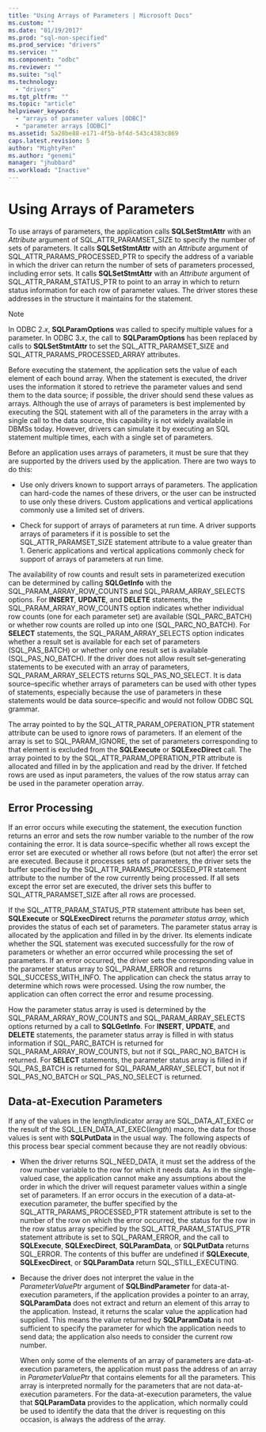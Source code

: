 ```yaml
---
title: "Using Arrays of Parameters | Microsoft Docs"
ms.custom: ""
ms.date: "01/19/2017"
ms.prod: "sql-non-specified"
ms.prod_service: "drivers"
ms.service: ""
ms.component: "odbc"
ms.reviewer: ""
ms.suite: "sql"
ms.technology: 
  - "drivers"
ms.tgt_pltfrm: ""
ms.topic: "article"
helpviewer_keywords: 
  - "arrays of parameter values [ODBC]"
  - "parameter arrays [ODBC]"
ms.assetid: 5a28be88-e171-4f5b-bf4d-543c4383c869
caps.latest.revision: 5
author: "MightyPen"
ms.author: "genemi"
manager: "jhubbard"
ms.workload: "Inactive"
---
```

# Using Arrays of Parameters
To use arrays of parameters, the application calls **SQLSetStmtAttr** with an *Attribute* argument of SQL_ATTR_PARAMSET_SIZE to specify the number of sets of parameters. It calls **SQLSetStmtAttr** with an *Attribute* argument of SQL_ATTR_PARAMS_PROCESSED_PTR to specify the address of a variable in which the driver can return the number of sets of parameters processed, including error sets. It calls **SQLSetStmtAttr** with an *Attribute* argument of SQL_ATTR_PARAM_STATUS_PTR to point to an array in which to return status information for each row of parameter values. The driver stores these addresses in the structure it maintains for the statement.  
  
> [!NOTE]  
>  In ODBC 2.*x*, **SQLParamOptions** was called to specify multiple values for a parameter. In ODBC 3.*x*, the call to **SQLParamOptions** has been replaced by calls to **SQLSetStmtAttr** to set the SQL_ATTR_PARAMSET_SIZE and SQL_ATTR_PARAMS_PROCESSED_ARRAY attributes.  
  
 Before executing the statement, the application sets the value of each element of each bound array. When the statement is executed, the driver uses the information it stored to retrieve the parameter values and send them to the data source; if possible, the driver should send these values as arrays. Although the use of arrays of parameters is best implemented by executing the SQL statement with all of the parameters in the array with a single call to the data source, this capability is not widely available in DBMSs today. However, drivers can simulate it by executing an SQL statement multiple times, each with a single set of parameters.  
  
 Before an application uses arrays of parameters, it must be sure that they are supported by the drivers used by the application. There are two ways to do this:  
  
-   Use only drivers known to support arrays of parameters. The application can hard-code the names of these drivers, or the user can be instructed to use only these drivers. Custom applications and vertical applications commonly use a limited set of drivers.  
  
-   Check for support of arrays of parameters at run time. A driver supports arrays of parameters if it is possible to set the SQL_ATTR_PARAMSET_SIZE statement attribute to a value greater than 1. Generic applications and vertical applications commonly check for support of arrays of parameters at run time.  
  
 The availability of row counts and result sets in parameterized execution can be determined by calling **SQLGetInfo** with the SQL_PARAM_ARRAY_ROW_COUNTS and SQL_PARAM_ARRAY_SELECTS options. For **INSERT**, **UPDATE**, and **DELETE** statements, the SQL_PARAM_ARRAY_ROW_COUNTS option indicates whether individual row counts (one for each parameter set) are available (SQL_PARC_BATCH) or whether row counts are rolled up into one (SQL_PARC_NO_BATCH). For **SELECT** statements, the SQL_PARAM_ARRAY_SELECTS option indicates whether a result set is available for each set of parameters (SQL_PAS_BATCH) or whether only one result set is available (SQL_PAS_NO_BATCH). If the driver does not allow result set–generating statements to be executed with an array of parameters, SQL_PARAM_ARRAY_SELECTS returns SQL_PAS_NO_SELECT. It is data source–specific whether arrays of parameters can be used with other types of statements, especially because the use of parameters in these statements would be data source–specific and would not follow ODBC SQL grammar.  
  
 The array pointed to by the SQL_ATTR_PARAM_OPERATION_PTR statement attribute can be used to ignore rows of parameters. If an element of the array is set to SQL_PARAM_IGNORE, the set of parameters corresponding to that element is excluded from the **SQLExecute** or **SQLExecDirect** call. The array pointed to by the SQL_ATTR_PARAM_OPERATION_PTR attribute is allocated and filled in by the application and read by the driver. If fetched rows are used as input parameters, the values of the row status array can be used in the parameter operation array.  
  
## Error Processing  
 If an error occurs while executing the statement, the execution function returns an error and sets the row number variable to the number of the row containing the error. It is data source–specific whether all rows except the error set are executed or whether all rows before (but not after) the error set are executed. Because it processes sets of parameters, the driver sets the buffer specified by the SQL_ATTR_PARAMS_PROCESSED_PTR statement attribute to the number of the row currently being processed. If all sets except the error set are executed, the driver sets this buffer to SQL_ATTR_PARAMSET_SIZE after all rows are processed.  
  
 If the SQL_ATTR_PARAM_STATUS_PTR statement attribute has been set, **SQLExecute** or **SQLExecDirect** returns the *parameter status array,* which provides the status of each set of parameters. The parameter status array is allocated by the application and filled in by the driver. Its elements indicate whether the SQL statement was executed successfully for the row of parameters or whether an error occurred while processing the set of parameters. If an error occurred, the driver sets the corresponding value in the parameter status array to SQL_PARAM_ERROR and returns SQL_SUCCESS_WITH_INFO. The application can check the status array to determine which rows were processed. Using the row number, the application can often correct the error and resume processing.  
  
 How the parameter status array is used is determined by the SQL_PARAM_ARRAY_ROW_COUNTS and SQL_PARAM_ARRAY_SELECTS options returned by a call to **SQLGetInfo**. For **INSERT**, **UPDATE**, and **DELETE** statements, the parameter status array is filled in with status information if SQL_PARC_BATCH is returned for SQL_PARAM_ARRAY_ROW_COUNTS, but not if SQL_PARC_NO_BATCH is returned. For **SELECT** statements, the parameter status array is filled in if SQL_PAS_BATCH is returned for SQL_PARAM_ARRAY_SELECT, but not if SQL_PAS_NO_BATCH or SQL_PAS_NO_SELECT is returned.  
  
## Data-at-Execution Parameters  
 If any of the values in the length/indicator array are SQL_DATA_AT_EXEC or the result of the SQL_LEN_DATA_AT_EXEC(*length*) macro, the data for those values is sent with **SQLPutData** in the usual way. The following aspects of this process bear special comment because they are not readily obvious:  
  
-   When the driver returns SQL_NEED_DATA, it must set the address of the row number variable to the row for which it needs data. As in the single-valued case, the application cannot make any assumptions about the order in which the driver will request parameter values within a single set of parameters. If an error occurs in the execution of a data-at-execution parameter, the buffer specified by the SQL_ATTR_PARAMS_PROCESSED_PTR statement attribute is set to the number of the row on which the error occurred, the status for the row in the row status array specified by the SQL_ATTR_PARAM_STATUS_PTR statement attribute is set to SQL_PARAM_ERROR, and the call to **SQLExecute**, **SQLExecDirect**, **SQLParamData**, or **SQLPutData** returns SQL_ERROR. The contents of this buffer are undefined if **SQLExecute**, **SQLExecDirect**, or **SQLParamData** return SQL_STILL_EXECUTING.  
  
-   Because the driver does not interpret the value in the *ParameterValuePtr* argument of **SQLBindParameter** for data-at-execution parameters, if the application provides a pointer to an array, **SQLParamData** does not extract and return an element of this array to the application. Instead, it returns the scalar value the application had supplied. This means the value returned by **SQLParamData** is not sufficient to specify the parameter for which the application needs to send data; the application also needs to consider the current row number.  
  
     When only some of the elements of an array of parameters are data-at-execution parameters, the application must pass the address of an array in *ParameterValuePtr* that contains elements for all the parameters. This array is interpreted normally for the parameters that are not data-at-execution parameters. For the data-at-execution parameters, the value that **SQLParamData** provides to the application, which normally could be used to identify the data that the driver is requesting on this occasion, is always the address of the array.
